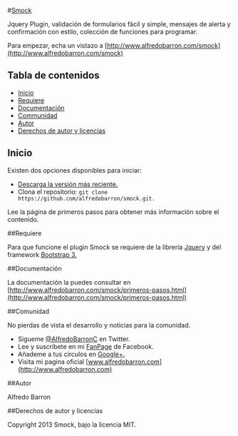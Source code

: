 #[Smock](http://www.alfredobarron.com/smock)

Jquery Plugin, validación de formularios fácil y simple, mensajes de alerta y confirmación con estilo, colección de funciones para programar.



Para empezar, echa un vistazo a [http://www.alfredobarron.com/smock](http://www.alfredobarron.com/smock)


## Tabla de contenidos

 - [Inicio](#inicio)
 - [Requiere](#requiere)
 - [Documentación](#documentacion)
 - [Communidad](#communidad)
 - [Autor](#autor)
 - [Derechos de autor y licencias](#derechos-de-autor-y-licencias)



## Inicio

Existen dos opciones disponibles para iniciar:

- [Descarga la versión más reciente.](https://github.com/alfredobarron/smock/archive/master.zip)
- Clona el repositorio: `git clone https://github.com/alfredobarron/smock.git.`

Lee la página de primeros pasos para obtener más información sobre el contenido.

##Requiere

Para que funcione el plugin Smock se requiere de la librería [Jquery](http://jquery.com/) y del framework [Bootstrap 3.](http://getbootstrap.com/)

##Documentación

La documentación la puedes consultar en [http://www.alfredobarron.com/smock/primeros-pasos.html](http://www.alfredobarron.com/smock/primeros-pasos.html) 


##Comunidad

No pierdas de vista el desarrollo y noticias para la comunidad.

- Sigueme [@AlfredoBarronC](https://twitter.com/AlfredoBarronC) en Twitter.
- Lee y suscríbete en mi [FanPage](https://www.facebook.com/AlfredoBarronC) de Facebook.
- Añademe a tus círculos en [Google+.](https://plus.google.com/+Alfredobarron)
- Visita mi pagina oficial [www.alfredobarron.com](http://www.alfredobarron.com)

##Autor

Alfredo Barron

##Derechos de autor y licencias

Copyright 2013 Smock, bajo la licencia MIT.
